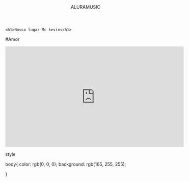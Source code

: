 <head>
    <link rel= "stylesheet" href= "styles.css" />
    <title>ANA MARIA</title>
</head>



<body>
    <header>ALURAMUSIC</header>

    <h1>Nosso lugar-Mc kevin</h1>
   <p>#Amor</p> 

  <iframe width="560" height="315" src="https://www.youtube.com/embed/mpp18MorKOA?si=R0rux7PAUuiUdqzS" title="YouTube video player" frameborder="0" allow="accelerometer; autoplay; clipboard-write; encrypted-media; gyroscope; picture-in-picture; web-share" referrerpolicy="strict-origin-when-cross-origin" allowfullscreen></iframe>

</body>





style


body{
color: rgb(0, 0, 0);
background: rgb(165, 255, 255);

}


